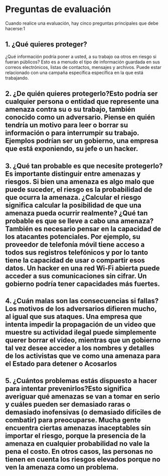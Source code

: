 [Title]: # (Preguntas de diagnóstico)
[Order]: # (2)

# Preguntas de evaluación

Cuando realice una evaluación, hay cinco preguntas principales que debe hacerse:1

## 1. ¿Qué quieres proteger?
¿Qué información podría poner a usted, a su trabajo oa otros en riesgo si fueran públicos? Esto es a menudo el tipo de información guardada en sus correos electrónicos, listas de contactos, mensajes y archivos. Puede estar relacionado con una campaña específica específica en la que está trabajando.

## 2. ¿De quién quieres protegerlo?Esto podría ser cualquier persona o entidad que represente una amenaza contra su o su trabajo, también conocido como un adversario. Piense en quién tendría un motivo para leer o borrar su información o para interrumpir su trabajo. Ejemplos podrían ser un gobierno, una empresa que está exponiendo, su jefe o un hacker.

## 3. ¿Qué tan probable es que necesite protegerlo?Es importante distinguir entre amenazas y riesgos. Si bien una amenaza es algo malo que puede suceder, el riesgo es la probabilidad de que ocurra la amenaza. ¿Calcular el riesgo significa calcular la posibilidad de que una amenaza pueda ocurrir realmente? ¿Qué tan probable es que se lleve a cabo una amenaza? También es necesario pensar en la capacidad de los atacantes potenciales. Por ejemplo, su proveedor de telefonía móvil tiene acceso a todos sus registros telefónicos y por lo tanto tiene la capacidad de usar o compartir esos datos. Un hacker en una red Wi-Fi abierta puede acceder a sus comunicaciones sin cifrar. Un gobierno podría tener capacidades más fuertes.

## 4. ¿Cuán malas son las consecuencias si fallas?Los motivos de los adversarios difieren mucho, al igual que sus ataques. Una empresa que intenta impedir la propagación de un video que muestre su actividad ilegal puede simplemente querer borrar el video, mientras que un gobierno tal vez desee acceder a los nombres y detalles de los activistas que ve como una amenaza para el Estado para detener o Acosarlos

## 5. ¿Cuántos problemas estás dispuesto a hacer para intentar prevenirlos?Esto significa averiguar qué amenazas se van a tomar en serio y cuáles pueden ser demasiado raras o demasiado inofensivas (o demasiado difíciles de combatir) para preocuparse. Mucha gente encuentra ciertas amenazas inaceptables sin importar el riesgo, porque la presencia de la amenaza en cualquier probabilidad no vale la pena el costo. En otros casos, las personas no tienen en cuenta los riesgos elevados porque no ven la amenaza como un problema.